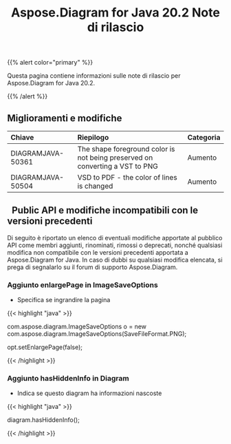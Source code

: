 ﻿---
title: Aspose.Diagram for Java 20.2 Note di rilascio
type: docs
weight: 60
url: /it/java/aspose-diagram-for-java-20-2-release-notes/
---
{{% alert color="primary" %}} 

Questa pagina contiene informazioni sulle note di rilascio per Aspose.Diagram for Java 20.2.

{{% /alert %}} 
## **Miglioramenti e modifiche**

|**Chiave**|**Riepilogo**|**Categoria**|
|:- |:- |:- |
|DIAGRAMJAVA-50361|The shape foreground color is not being preserved on converting a VST to PNG|Aumento|
|DIAGRAMJAVA-50504|VSD to PDF - the color of lines is changed|Aumento|
## ` `**Public API e modifiche incompatibili con le versioni precedenti**
Di seguito è riportato un elenco di eventuali modifiche apportate al pubblico API come membri aggiunti, rinominati, rimossi o deprecati, nonché qualsiasi modifica non compatibile con le versioni precedenti apportata a Aspose.Diagram for Java. In caso di dubbi su qualsiasi modifica elencata, si prega di segnalarlo su il forum di supporto Aspose.Diagram.
### **Aggiunto enlargePage in ImageSaveOptions**
- Specifica se ingrandire la pagina

{{< highlight "java" >}}

 com.aspose.diagram.ImageSaveOptions o = new com.aspose.diagram.ImageSaveOptions(SaveFileFormat.PNG);

opt.setEnlargePage(false);

{{< /highlight >}}
### **Aggiunto hasHiddenInfo in Diagram**
- Indica se questo diagram ha informazioni nascoste

{{< highlight "java" >}}

 diagram.hasHiddenInfo();

{{< /highlight >}}




